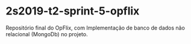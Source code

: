 # 2s2019-t2-sprint-5-opflix
Repositório final do OpFlix, com Implementação de banco de dados não relacional (MongoDb) no projeto.
